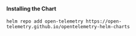 #### Installing the Chart
```hcl
helm repo add open-telemetry https://open-telemetry.github.io/opentelemetry-helm-charts
```